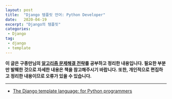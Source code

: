 ```yaml
---
layout: post
title:  "Django 템플릿 언어: Python Developer"
date:   2020-04-19
excerpt: "Django의 템플릿"
categories: 
 - Django
tag:
 - django
 - template
---
```


__이 글은 구종만님의 [알고리즘 문제해결 전략](https://www.aladin.co.kr/shop/wproduct.aspx?ItemId=21089176)를 공부하고 정리한 내용입니다. 필요한 부분만 발췌한 것으로 자세한 내용은 책을 참고해주시기 바랍니다. 또한, 개인적으로 편집하고 정리한 내용이므로 오류가 있을 수 있습니다.__

---
* [The Django template language: for Python programmers](https://docs.djangoproject.com/en/dev/ref/templates/api/)